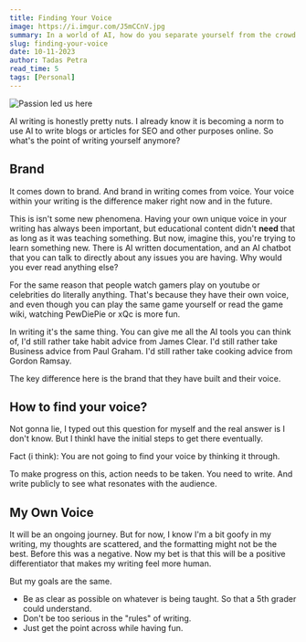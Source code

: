```yaml
---
title: Finding Your Voice
image: https://i.imgur.com/J5mCCnV.jpg
summary: In a world of AI, how do you separate yourself from the crowd
slug: finding-your-voice
date: 10-11-2023
author: Tadas Petra
read_time: 5
tags: [Personal]
---
```


![Passion led us here](https://i.imgur.com/J5mCCnV.jpg)

AI writing is honestly pretty nuts. I already know it is becoming a norm to use AI to write blogs or articles for SEO and other purposes online. So what's the point of writing yourself anymore?

## Brand
It comes down to brand. And brand in writing comes from voice. Your voice within your writing is the difference maker right now and in the future. 

This is isn't some new phenomena. Having your own unique voice in your writing has always been important, but educational content didn't **need** that as long as it was teaching something. But now, imagine this, you're trying to learn something new. There is AI written documentation, and an AI chatbot that you can talk to directly about any issues you are having. Why would you ever read anything else?

For the same reason that people watch gamers play on youtube or celebrities do literally anything. That's because they have their own voice, and even though you can play the same game yourself or read the game wiki, watching PewDiePie or xQc is more fun. 

In writing it's the same thing. You can give me all the AI tools you can think of, I'd still rather take habit advice from James Clear. I'd still rather take Business advice from Paul Graham. I'd still rather take cooking advice from Gordon Ramsay. 

The key difference here is the brand that they have built and their voice.

## How to find your voice?
Not gonna lie, I typed out this question for myself and the real answer is I don't know. But I thinkI have the initial steps to get there eventually. 

Fact (i think): You are not going to find your voice by thinking it through. 

To make progress on this, action needs to be taken. You need to write. And write publicly to see what resonates with the audience. 

## My Own Voice
It will be an ongoing journey. But for now, I know I'm a bit goofy in my writing, my thoughts are scattered, and the formatting might not be the best. Before this was a negative. Now my bet is that this will be a positive differentiator that makes my writing feel more human.

But my goals are the same.
* Be as clear as possible on whatever is being taught. So that a 5th grader could understand. 
* Don't be too serious in the "rules" of writing. 
* Just get the point across while having fun.